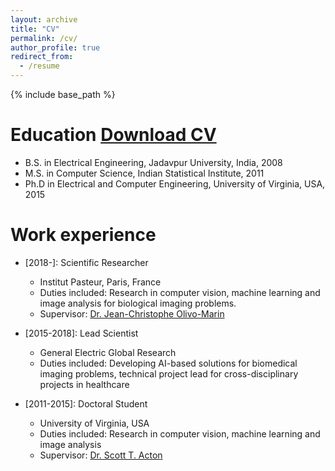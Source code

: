```yaml
---
layout: archive
title: "CV"
permalink: /cv/
author_profile: true
redirect_from:
  - /resume
---
```


{% include base_path %}

Education [**Download CV**](http://suvadip21.github.io/files/cv_suvadip_2020.pdf)
======
* B.S. in Electrical Engineering, Jadavpur University, India, 2008
* M.S. in Computer Science, Indian Statistical Institute, 2011
* Ph.D in Electrical and Computer Engineering, University of Virginia, USA, 2015

Work experience
======
* [2018-]: Scientific Researcher
  * Institut Pasteur, Paris, France
  * Duties included: Research in computer vision, machine learning and image analysis for biological imaging problems.
  * Supervisor: [Dr. Jean-Christophe Olivo-Marin](https://www.google.com/url?q=https%3A%2F%2Fresearch.pasteur.fr%2Fen%2Fmember%2Fjean-christophe-olivo-marin%2F&sa=D&sntz=1&usg=AFQjCNHHtyfk4BFwF2JEO1mqbRFCBKkoZQ)

* [2015-2018]: Lead Scientist
  * General Electric Global Research
  * Duties included: Developing AI-based solutions for biomedical imaging problems, technical project lead for cross-disciplinary projects in healthcare

* [2011-2015]: Doctoral Student
  * University of Virginia, USA
  * Duties included: Research in computer vision, machine learning and image analysis
  * Supervisor: [Dr. Scott T. Acton](https://www.google.com/url?q=https%3A%2F%2Fengineering.virginia.edu%2Ffaculty%2Fscott-t-acton&sa=D&sntz=1&usg=AFQjCNFOTc_SRZp4uc3v5vAUqBLdc0NW6w)
